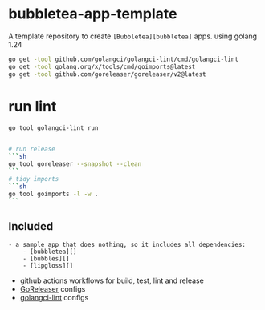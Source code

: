 # bubbletea-app-template

A template repository to create `[Bubbletea][bubbletea]` apps. using golang 1.24

```sh
go get -tool github.com/golangci/golangci-lint/cmd/golangci-lint
go get -tool golang.org/x/tools/cmd/goimports@latest
go get -tool github.com/goreleaser/goreleaser/v2@latest
```

# run lint

````sh
go tool golangci-lint run


# run release
```sh
go tool goreleaser --snapshot --clean
```
# tidy imports
```sh 
go tool goimports -l -w .
```
````

## Included

```azure
- a sample app that does nothing, so it includes all dependencies:
	- [bubbletea][]
	- [bubbles][]
	- [lipgloss][]
```

- github actions workflows for build, test, lint and release
- [GoReleaser][goreleaser] configs
- [golangci-lint][lint] configs

[bubbletea]: https://github.com/charmbracelet/bubbletea
[bubbles]: https://github.com/charmbracelet/bubbles
[lipgloss]: https://github.com/charmbracelet/lipgloss
[goreleaser]: https://goreleaser.com
[lint]: https://golangci-lint.run
